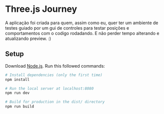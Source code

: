 # Three.js Journey

A aplicação foi criada para quem, assim como eu, quer ter um ambiente de testes guiado por um gui de controles para testar posições e comportamentos com o codigo rodadando. E não perder tempo alterando e atualizando preview. :) 

## Setup
Download [Node.js](https://nodejs.org/en/download/).
Run this followed commands:

``` bash
# Install dependencies (only the first time)
npm install

# Run the local server at localhost:8080
npm run dev

# Build for production in the dist/ directory
npm run build
```

